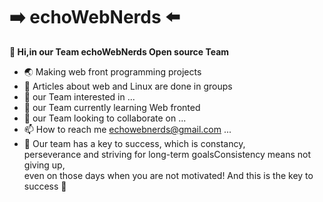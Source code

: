 # :arrow_right: **echoWebNerds** :arrow_left:
__👋 Hi,in our Team **echoWebNerds** Open source Team__<br/> 
- :earth_asia: Making web front programming projects <br/>  
- :bookmark_tabs: Articles about web and Linux are done in groups
- 👀 our Team interested in ...
- 🌱 our Team currently learning Web fronted
- 💞️ our Team looking to collaborate on ...
- 📫 How to reach me echowebnerds@gmail.com ...
- :key: Our team has a key to success, which is constancy,<br/>
 perseverance and striving for long-term goalsConsistency means not giving up,<br/>
even on those days when you are not motivated! And this is the key to success :gem: 
<!---
echoWebNerds/echoWebNerds is a ✨ special ✨ repository because its `README.md` (this file) appears on your GitHub profile.
You can click the Preview link to take a look at your changes.
--->
